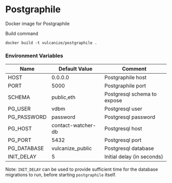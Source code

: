 # Postgraphile

Docker image for Postgraphile

Build command
```
docker build -t vulcanize/postgraphile .
```

### Environment Variables

| Name        | Default Value      | Comment                     |
|-------------|--------------------|-----------------------------|
| HOST        | 0.0.0.0            | Postgraphile host           |
| PORT        | 5000               | Postgraphile port           |
| SCHEMA      | public,eth         | Postgresql schema to expose |
| PG_USER     | vdbm               | Postgresql user             |
| PG_PASSWORD | password           | Postgresql password         |
| PG_HOST     | contact-watcher-db | Postgresql host             |
| PG_PORT     | 5432               | Postgresql port             |
| PG_DATABASE | vulcanize_public   | Postgresql database         |
| INIT_DELAY  | 5                  | Initial delay (in seconds)  |

Note: `INIT_DELAY` can be used to provide sufficient time for the database migrations to run, before starting `postgraphile` itself.
